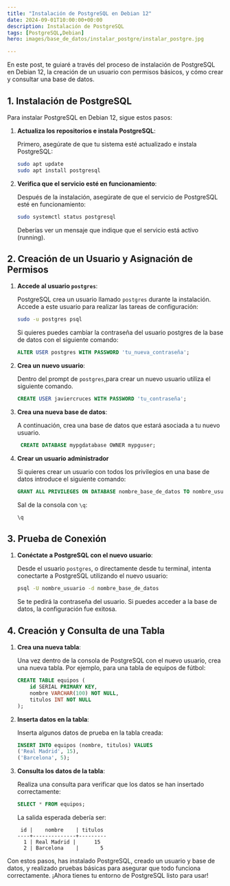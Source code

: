 ```yaml
---
title: "Instalación de PostgreSQL en Debian 12"
date: 2024-09-01T10:00:00+00:00
description: Instalación de PostgreSQL
tags: [PostgreSQL,Debian]
hero: images/base_de_datos/instalar_postgre/instalar_postgre.jpg

---
```




En este post, te guiaré a través del proceso de instalación de PostgreSQL en Debian 12, la creación de un usuario con permisos básicos, y cómo crear y consultar una base de datos.

## 1. Instalación de PostgreSQL

Para instalar PostgreSQL en Debian 12, sigue estos pasos:

1. **Actualiza los repositorios e instala PostgreSQL**:

    Primero, asegúrate de que tu sistema esté actualizado e instala PostgreSQL:

    ```bash
    sudo apt update
    sudo apt install postgresql 
    ```

2. **Verifica que el servicio esté en funcionamiento**:

    Después de la instalación, asegúrate de que el servicio de PostgreSQL esté en funcionamiento:

    ```bash
    sudo systemctl status postgresql
    ```

    Deberías ver un mensaje que indique que el servicio está activo (running).

## 2. Creación de un Usuario y Asignación de Permisos

1. **Accede al usuario `postgres`**:

    PostgreSQL crea un usuario llamado `postgres` durante la instalación. Accede a este usuario para realizar las tareas de configuración:

    ```bash
    sudo -u postgres psql
    ```

    Si quieres puedes cambiar la contraseña del usuario postgres de la base de datos con el siguiente comando:
    
    ```sql
    ALTER USER postgres WITH PASSWORD 'tu_nueva_contraseña';
    ```

2. **Crea un nuevo usuario**:

    Dentro del prompt de `postgres`,para crear un nuevo usuario utiliza el siguiente comando. 

    ```sql
    CREATE USER javiercruces WITH PASSWORD 'tu_contraseña';
    ```

3. **Crea una nueva base de datos**:

    A continuación, crea una base de datos que estará asociada a tu nuevo usuario.

    ```sql
     CREATE DATABASE mypgdatabase OWNER mypguser;
    ```

4. **Crear un usuario administrador**

    Si quieres crear un usuario con todos los privilegios en una base de datos introduce el siguiente comando:

    ```sql
    GRANT ALL PRIVILEGES ON DATABASE nombre_base_de_datos TO nombre_usuario;
    ```

    Sal de la consola con `\q`:

    ```sql
    \q
    ```

## 3. Prueba de Conexión

1. **Conéctate a PostgreSQL con el nuevo usuario**:

    Desde el usuario `postgres`, o directamente desde tu terminal, intenta conectarte a PostgreSQL utilizando el nuevo usuario:

    ```bash
    psql -U nombre_usuario -d nombre_base_de_datos
    ```

    Se te pedirá la contraseña del usuario. Si puedes acceder a la base de datos, la configuración fue exitosa.

## 4. Creación y Consulta de una Tabla

1. **Crea una nueva tabla**:

    Una vez dentro de la consola de PostgreSQL con el nuevo usuario, crea una nueva tabla. Por ejemplo, para una tabla de equipos de fútbol:

    ```sql
    CREATE TABLE equipos (
        id SERIAL PRIMARY KEY,
        nombre VARCHAR(100) NOT NULL,
        titulos INT NOT NULL
    );
    ```

2. **Inserta datos en la tabla**:

    Inserta algunos datos de prueba en la tabla creada:

    ```sql
    INSERT INTO equipos (nombre, titulos) VALUES
    ('Real Madrid', 15),
    ('Barcelona', 5);
    ```

3. **Consulta los datos de la tabla**:

    Realiza una consulta para verificar que los datos se han insertado correctamente:

    ```sql
    SELECT * FROM equipos;
    ```

    La salida esperada debería ser:

    ```plaintext
     id |    nombre    | titulos
    ----+--------------+---------
      1 | Real Madrid |      15
      2 | Barcelona    |       5
    ```

Con estos pasos, has instalado PostgreSQL, creado un usuario y base de datos, y realizado pruebas básicas para asegurar que todo funciona correctamente. ¡Ahora tienes tu entorno de PostgreSQL listo para usar!
